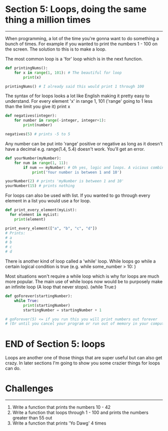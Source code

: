 
# Section 5: Loops, doing the same thing a million times
---------------------------------------------------------

When programming, a lot of the time you're gonna
want to do something a bunch of times. For example
if you wanted to print the numbers 1 - 100 on the screen.
The solution to this is to make a loop.

The most common
loop is a 'for' loop which is in the next function.

```python
def printingNums():
    for x in range(1, 101): # The beautiful for loop
        print(x)

printingNums() # I already said this would print 1 through 100
```

The syntax of for loops looks a lot like English
making it pretty easy to understand. For every element 'x'
in range 1, 101 ('range' going to 1 less than the limit
you give it) print x

```python
def negatives(integer):
    for number in range(-integer, integer+1):
        print(number)

negatives(5) # prints -5 to 5
```

Any number can be put into 'range' positive or negative as long as it doesn't have a decimal
e.g. range(1.4, 5.4) doesn't work. You'll get an error.

```python
def yourNumber(myNumber):
    for num in range(1, 11):
        if num == myNumber: # Oh yes, logic and loops. A vicious combination
            print('Your number is between 1 and 10')

yourNumber(2) # prints 'myNumber is between 1 and 10'
yourNumber(15) # prints nothing
```


For loops can also be used with list. If you wanted to go through every element in a list you would use a for loop.

```python
def print_every_element(myList):
  for element in myList:
    print(element)

print_every_element(["a", "b", "c", "d"])
# Prints:
# a  
# b
# c
# d
```

There is another kind of loop called a 'while' loop.
While loops go while a certain logical condition is true
(e.g. while some_number > 10: )

Most situations won't require a while loop which is why for loops
are much more popular. The main use of while loops now would be to
purposely make an infinite loop (A loop that never stops). (while True:)

```python
def goForever(startingNumber):
    while True:
        print(startingNumber)
        startingNumber = startingNumber + 1

# goForever(5) <= if you run this you will print numbers out forever
# (Or until you cancel your program or run out of memory in your computer)
```

# END of Section 5: loops

Loops are another one of those things that
are super useful but can also get crazy.
In later sections I'm going to show you some crazier
things for loops can do.

# Challenges
--------------------

1. Write a function that prints the numbers 10 - 42
2. Write a function that loops through 1 - 100 and prints the numbers greater
than 55 out
3. Write a function that prints 'Yo Dawg' 4 times
